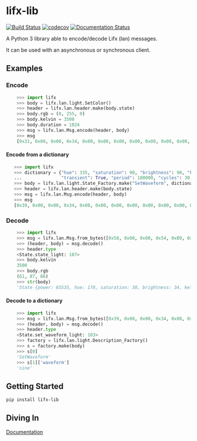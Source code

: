 # lifx-lib

[![Build Status](https://travis-ci.com/majamassarini/lifx-lib.svg?branch=master)](https://travis-ci.com/majamassarini/lifx-lib)
[![codecov](https://codecov.io/gh/majamassarini/lifx-lib/branch/master/graph/badge.svg?token=HQ27JK26MT)](https://codecov.io/gh/majamassarini/lifx-lib)
[![Documentation Status](https://readthedocs.com/projects/maja-massarini-lifx-lib/badge/?version=latest)](https://maja-massarini-lifx-lib.readthedocs-hosted.com/en/latest/?badge=latest)

A Python 3 library able to encode/decode Lifx (lan) messages.

It can be used with an asynchronous or synchronous client.

## Examples

###  Encode
```python
    >>> import lifx
    >>> body = lifx.lan.light.SetColor()
    >>> header = lifx.lan.header.make(body.state)
    >>> body.rgb = (0, 255, 0)
    >>> body.kelvin = 3500
    >>> body.duration = 1024
    >>> msg = lifx.lan.Msg.encode(header, body)
    >>> msg
    [0x31, 0x00, 0x00, 0x34, 0x00, 0x00, 0x00, 0x00, 0x00, 0x00, 0x00, 0x00, 0x00, 0x00, 0x00, 0x00, 0x00, 0x00, 0x00, 0x00, 0x00, 0x00, 0x01, 0x00, 0x00, 0x00, 0x00, 0x00, 0x00, 0x00, 0x00, 0x00, 0x66, 0x00, 0x00, 0x00, 0x00, 0x55, 0x55, 0xFF, 0xFF, 0xFF, 0xFE, 0xAC, 0x0D, 0x00, 0x04, 0x00, 0x00]
```

####  Encode from a dictionary
```python
   >>> import lifx
   >>> dictionary = {"hue": 335, "saturation": 90, "brightness": 90, "kelvin": 3500, "duration": 1000,
   ...               "transient": True, "period": 180000, "cycles": 30, "skew_ratio": 0.5, "waveform": "sine"}
   >>> body = lifx.lan.light.State_Factory.make("SetWaveform", dictionary)
   >>> header = lifx.lan.header.make(body.state)
   >>> msg = lifx.lan.Msg.encode(header, body)
   >>> msg
   [0x39, 0x00, 0x00, 0x34, 0x00, 0x00, 0x00, 0x00, 0x00, 0x00, 0x00, 0x00, 0x00, 0x00, 0x00, 0x00, 0x00, 0x00, 0x00, 0x00, 0x00, 0x00, 0x01, 0x00, 0x00, 0x00, 0x00, 0x00, 0x00, 0x00, 0x00, 0x00, 0x67, 0x00, 0x00, 0x00, 0x00, 0x01, 0x38, 0xEE, 0x66, 0xE6, 0x66, 0xE6, 0xAC, 0x0D, 0x20, 0xBF, 0x02, 0x00, 0x00, 0x00, 0xF0, 0x41, 0x00, 0x00, 0x01]
```


### Decode

```python
    >>> import lifx
    >>> msg = lifx.lan.Msg.from_bytes([0x58, 0x00, 0x00, 0x54, 0xB9, 0x71, 0x5D, 0x07, 0xD0, 0x73, 0xD5, 0x12, 0x1A, 0xF1, 0x00, 0x00, 0x4C, 0x49, 0x46, 0x58, 0x56, 0x32, 0x00, 0x4D, 0x18, 0x52, 0x42, 0x1E, 0xB5, 0xFC, 0x82, 0x14, 0x6B, 0x00, 0x00, 0x00, 0x71, 0x7E, 0xCC, 0x4C, 0x09, 0x57, 0xAC, 0x0D, 0x00, 0x00, 0xFF, 0xFF, 0x4C, 0x49, 0x46, 0x58, 0x20, 0x42, 0x75, 0x6C, 0x62, 0x20, 0x31, 0x32, 0x31, 0x61, 0x66, 0x31, 0x00, 0x00, 0x00, 0x00, 0x00, 0x00, 0x00, 0x00, 0x00, 0x00, 0x00, 0x00, 0x00, 0x00, 0x00, 0x00, 0x00, 0x00, 0x00, 0x00, 0x00, 0x00, 0x00, 0x00])
    >>> (header, body) = msg.decode()
    >>> header.type
    <State.state_light: 107>
    >>> body.kelvin
    3500
    >>> body.rgb
    (61, 87, 86)
    >>> str(body)
    'State {power: 65535, hue: 178, saturation: 30, brightness: 34, kelvin: 3500, rgb: (61, 87, 86), label: LIFX Bulb 121af1}'
```

#### Decode to a dictionary

```python
    >>> import lifx
    >>> msg = lifx.lan.Msg.from_bytes([0x39, 0x00, 0x00, 0x34, 0x00, 0x00, 0x00, 0x00, 0x00, 0x00, 0x00, 0x00, 0x00, 0x00, 0x00, 0x00, 0x00, 0x00, 0x00, 0x00, 0x00, 0x00, 0x01, 0x00, 0x00, 0x00, 0x00, 0x00, 0x00, 0x00, 0x00, 0x00, 0x67, 0x00, 0x00, 0x00, 0x00, 0x01, 0x38, 0xEE, 0x66, 0xE6, 0x66, 0xE6, 0xAC, 0x0D, 0x20, 0xBF, 0x02, 0x00, 0x00, 0x00, 0xF0, 0x41, 0x00, 0x00, 0x01])
    >>> (header, body) = msg.decode()
    >>> header.type
    <State.set_waveform_light: 103>
    >>> factory = lifx.lan.light.Description_Factory()
    >>> s = factory.make(body)
    >>> s[0]
    'SetWaveform'
    >>> s[1]['waveform']
    'sine'
```


## Getting Started

```
pip install lifx-lib
```

## Diving In

[Documentation](https://maja-massarini-lifx-lib.readthedocs-hosted.com/en/latest/?)

